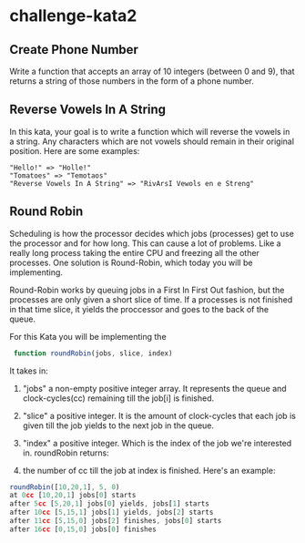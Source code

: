 # challenge-kata2

## Create Phone Number

Write a function that accepts an array of 10 integers (between 0 and 9), that returns a string of those numbers in the form of a phone number.

## Reverse Vowels In A String

In this kata, your goal is to write a function which will reverse the vowels in a string. Any characters which are not vowels 
should remain in their original position. Here are some examples:

```
"Hello!" => "Holle!"
"Tomatoes" => "Temotaos"
"Reverse Vowels In A String" => "RivArsI Vewols en e Streng"
```

## Round Robin

Scheduling is how the processor decides which jobs (processes) get to use the processor and for how long. This can cause a lot of problems. Like a really long process taking the entire CPU and freezing all the other processes. One solution is Round-Robin, which today you will be implementing.

Round-Robin works by queuing jobs in a First In First Out fashion, but the processes are only given a short slice of time. If a processes is not finished in that time slice, it yields the proccessor and goes to the back of the queue.

For this Kata you will be implementing the

  ```js
   function roundRobin(jobs, slice, index)

```
It takes in:

1. "jobs" a non-empty positive integer array. It represents the queue and clock-cycles(cc) remaining till the job[i] is finished.

2. "slice" a positive integer. It is the amount of clock-cycles that each job is given till the job yields to the next job in the queue.

3. "index" a positive integer. Which is the index of the job we're interested in.
roundRobin returns:

1. the number of cc till the job at index is finished.
Here's an example:

```js
roundRobin([10,20,1], 5, 0) 
at 0cc [10,20,1] jobs[0] starts
after 5cc [5,20,1] jobs[0] yields, jobs[1] starts
after 10cc [5,15,1] jobs[1] yields, jobs[2] starts
after 11cc [5,15,0] jobs[2] finishes, jobs[0] starts
after 16cc [0,15,0] jobs[0] finishes
```
